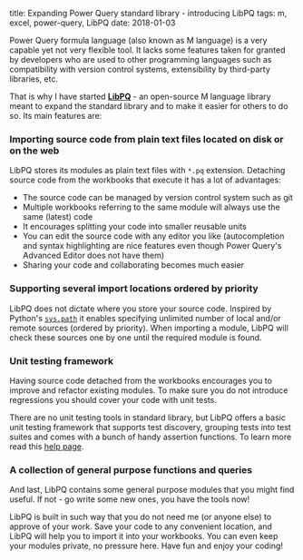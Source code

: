 title: Expanding Power Query standard library - introducing LibPQ
tags: m, excel, power-query, LibPQ
date: 2018-01-03

Power Query formula language (also known as M language) is a very capable yet
not very flexible tool. It lacks some features taken for granted by developers
who are used to other programming languages such as compatibility with version
control systems, extensibility by third-party libraries, etc.

That is why I have started **[LibPQ]** - an open-source M language library
meant to expand the standard library and to make it easier for others to do so.
Its main features are:

### Importing source code from plain text files located on disk or on the web

LibPQ stores its modules as plain text files with `*.pq` extension.  Detaching
source code from the workbooks that execute it has a lot of advantages:

- The source code can be managed by version control system such as git
- Multiple workbooks referring to the same module will always use the same
  (latest) code
- It encourages splitting your code into smaller reusable units
- You can edit the source code with any editor you like (autocompletion and
  syntax highlighting are nice features even though Power Query's Advanced
  Editor does not have them)
- Sharing your code and collaborating becomes much easier

### Supporting several import locations ordered by priority

LibPQ does not dictate where you store your source code. Inspired by Python's
[`sys.path`][sys.path] it enables specifying unlimited number of local and/or
remote sources (ordered by priority). When importing a module, LibPQ will check
these sources one by one until the required module is found.

### Unit testing framework

Having source code detached from the workbooks encourages you to improve and
refactor existing modules. To make sure you do not introduce regressions you
should cover your code with unit tests.

There are no unit testing tools in standard library, but LibPQ offers a basic
unit testing framework that supports test discovery, grouping tests into test
suites and comes with a bunch of handy assertion functions. To learn more read
this [help page][UnitTest].

### A collection of general purpose functions and queries

And last, LibPQ contains some general purpose modules that you might find
useful. If not - go write some new ones, you have the tools now!

LibPQ is built in such way that you do not need me (or anyone else) to approve
of your work.  Save your code to any convenient location, and LibPQ will help
you to import it into your workbooks. You can even keep your modules private,
no pressure here. Have fun and enjoy your coding!

[LibPQ]: https://github.com/sio/LibPQ
[UnitTest]: https://github.com/sio/LibPQ/blob/master/UNITTESTING.md
[sys.path]: https://docs.python.org/3/library/sys.html#sys.path
